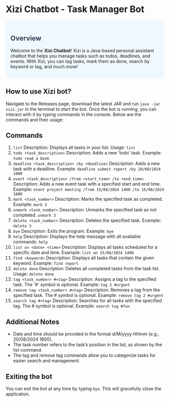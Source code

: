 # Xizi Chatbot - Task Manager Bot

<div style="background-color:#f0f8ff; padding:15px; border-radius:10px;">
  <h2 style="color:#2c3e50;">Overview</h2>
  <p>Welcome to the <strong>Xizi Chatbot</strong>! Xizi is a Java-based personal assistant chatbot that helps you manage tasks such as todos, deadlines, and events. With Xizi, you can tag tasks, mark them as done, search by keyword or tag, and much more!</p>
</div>

## How to use Xizi bot?
Navigate to the Releases page, download the latest JAR and run `java -jar xizi.jar` in the terminal to start the bot.
Once the bot is running, you can interact with it by typing commands in the console. Below are the commands and their usage:

## Commands
1. `list`
   Description: Displays all tasks in your list.
   Usage:
   `list`
2. `todo <task_description>`
   Description: Adds a new 'todo' task.
   Example:
   `todo read a book`
3. `deadline <task_description> /by <deadline>`
   Description: Adds a new task with a deadline.
   Example:
   `deadline submit report /by 20/08/2024 1800`
4. `event <task_description> /from <start_time> /to <end_time>`
   Description: Adds a new event task with a specified start and end time.
   Example:
   `event project meeting /from 15/08/2024 1400 /to 15/08/2024 1600`
5. `mark <task_number>`
   Description: Marks the specified task as completed.
   Example:
   `mark 3`
6. `unmark <task_number>`
   Description: Unmarks the specified task as not completed.
   `unmark 3`
7. `delete <task_number>`
   Description: Deletes the specified task.
   Example:
   `delete 3`
8. `bye`
   Description: Exits the program. 
   Example:
   `bye`
9. `help`
   Description: Displays the help message with all available commands.
   `help`
10. `list on <date> <time>`
    Description: Displays all tasks scheduled for a specific date and time.
    Example:
    `list on 15/08/2024 1400`
11. `find <keyword>`
    Description: Displays all tasks that contain the given keyword.
    Example:
    `find report`
12. `delete done`
    Description: Deletes all completed tasks from the task list.
    Usage:
    `delete done`
13. `tag <task_number> #<tag>`
    Description: Assigns a tag to the specified task. The '#' symbol is optional.
    Example:
    `tag 2 #urgent`
14. `remove tag <task_number> #<tag>`
    Description: Removes a tag from the specified task. The # symbol is optional.
    Example:
    `remove tag 2 #urgent`
15. `search tag #<tag>`
    Description: Searches for all tasks with the specified tag. The # symbol is optional.
    Example:
    `search tag #fun`

## Additional Notes
- Date and time should be provided in the format d/M/yyyy HHmm (e.g., 20/08/2024 1800).
- The task number refers to the task’s position in the list, as shown by the list command.
- The tag and remove tag commands allow you to categorize tasks for easier search and management.

## Exiting the bot
You can exit the bot at any time by typing `bye`. This will gracefully close the application.